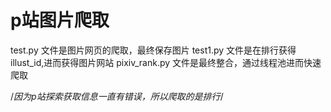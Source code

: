 # p站图片爬取
test.py 文件是图片网页的爬取，最终保存图片
test1.py 文件是在排行获得illust_id,进而获得图片网站
pixiv_rank.py 文件是最终整合，通过线程池进而快速爬取

/*因为p站探索获取信息一直有错误，所以爬取的是排行*/
